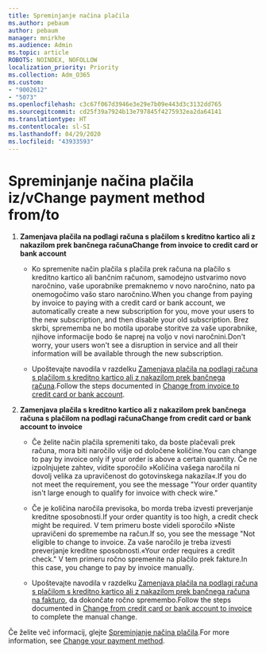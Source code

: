 ```yaml
---
title: Spreminjanje načina plačila
ms.author: pebaum
author: pebaum
manager: mnirkhe
ms.audience: Admin
ms.topic: article
ROBOTS: NOINDEX, NOFOLLOW
localization_priority: Priority
ms.collection: Adm_O365
ms.custom:
- "9002612"
- "5073"
ms.openlocfilehash: c3c67f067d3946e3e29e7b09e443d3c3132dd765
ms.sourcegitcommit: cd25f39a7924b13e797845f4275932ea2da64141
ms.translationtype: HT
ms.contentlocale: sl-SI
ms.lasthandoff: 04/29/2020
ms.locfileid: "43933593"
---
```

# <a name="change-payment-method-fromto"></a><span data-ttu-id="d16ec-102">Spreminjanje načina plačila iz/v</span><span class="sxs-lookup"><span data-stu-id="d16ec-102">Change payment method from/to</span></span>

1. <span data-ttu-id="d16ec-103">**Zamenjava plačila na podlagi računa s plačilom s kreditno kartico ali z nakazilom prek bančnega računa**</span><span class="sxs-lookup"><span data-stu-id="d16ec-103">**Change from invoice to credit card or bank account**</span></span>

    - <span data-ttu-id="d16ec-104">Ko spremenite način plačila s plačila prek računa na plačilo s kreditno kartico ali bančnim računom, samodejno ustvarimo novo naročnino, vaše uporabnike premaknemo v novo naročnino, nato pa onemogočimo vašo staro naročnino.</span><span class="sxs-lookup"><span data-stu-id="d16ec-104">When you change from paying by invoice to paying with a credit card or bank account, we automatically create a new subscription for you, move your users to the new subscription, and then disable your old subscription.</span></span> <span data-ttu-id="d16ec-105">Brez skrbi, sprememba ne bo motila uporabe storitve za vaše uporabnike, njihove informacije bodo še naprej na voljo v novi naročnini.</span><span class="sxs-lookup"><span data-stu-id="d16ec-105">Don't worry, your users won't see a disruption in service and all their information will be available through the new subscription.</span></span> 

    - <span data-ttu-id="d16ec-106">Upoštevajte navodila v razdelku [Zamenjava plačila na podlagi računa s plačilom s kreditno kartico ali z nakazilom prek bančnega računa](https://docs.microsoft.com/microsoft-365/commerce/billing-and-payments/change-payment-method?view=o365-worldwide#change-from-invoice-to-credit-card-or-bank-account).</span><span class="sxs-lookup"><span data-stu-id="d16ec-106">Follow the steps documented in [Change from invoice to credit card or bank account](https://docs.microsoft.com/microsoft-365/commerce/billing-and-payments/change-payment-method?view=o365-worldwide#change-from-invoice-to-credit-card-or-bank-account).</span></span>

2. <span data-ttu-id="d16ec-107">**Zamenjava plačila s kreditno kartico ali z nakazilom prek bančnega računa s plačilom na podlagi računa**</span><span class="sxs-lookup"><span data-stu-id="d16ec-107">**Change from credit card or bank account to invoice**</span></span>

    - <span data-ttu-id="d16ec-108">Če želite način plačila spremeniti tako, da boste plačevali prek računa, mora biti naročilo višje od določene količine.</span><span class="sxs-lookup"><span data-stu-id="d16ec-108">You can change to pay by invoice only if your order is above a certain quantity.</span></span> <span data-ttu-id="d16ec-109">Če ne izpolnjujete zahtev, vidite sporočilo »Količina vašega naročila ni dovolj velika za upravičenost do gotovinskega nakazila«.</span><span class="sxs-lookup"><span data-stu-id="d16ec-109">If you do not meet the requirement, you see the message "Your order quantity isn't large enough to qualify for invoice with check wire."</span></span>

    - <span data-ttu-id="d16ec-110">Če je količina naročila previsoka, bo morda treba izvesti preverjanje kreditne sposobnosti.</span><span class="sxs-lookup"><span data-stu-id="d16ec-110">If your order quantity is too high, a credit check might be required.</span></span> <span data-ttu-id="d16ec-111">V tem primeru boste videli sporočilo »Niste upravičeni do spremembe na račun.</span><span class="sxs-lookup"><span data-stu-id="d16ec-111">If so, you see the message "Not eligible to change to invoice.</span></span> <span data-ttu-id="d16ec-112">Za vaše naročilo je treba izvesti preverjanje kreditne sposobnosti.«</span><span class="sxs-lookup"><span data-stu-id="d16ec-112">Your order requires a credit check."</span></span> <span data-ttu-id="d16ec-113">V tem primeru ročno spremenite na plačilo prek fakture.</span><span class="sxs-lookup"><span data-stu-id="d16ec-113">In this case, you change to pay by invoice manually.</span></span>

    - <span data-ttu-id="d16ec-114">Upoštevajte navodila v razdelku [Zamenjava plačila na podlagi računa s plačilom s kreditno kartico ali z nakazilom prek bančnega računa na fakturo](https://docs.microsoft.com/microsoft-365/commerce/billing-and-payments/change-payment-method?view=o365-worldwide#change-from-credit-card-or-bank-account-to-invoice), da dokončate ročno spremembo.</span><span class="sxs-lookup"><span data-stu-id="d16ec-114">Follow the steps documented in [Change from credit card or bank account to invoice](https://docs.microsoft.com/microsoft-365/commerce/billing-and-payments/change-payment-method?view=o365-worldwide#change-from-credit-card-or-bank-account-to-invoice) to complete the manual change.</span></span>

<span data-ttu-id="d16ec-115">Če želite več informacij, glejte [Spreminjanje načina plačila](https://docs.microsoft.com/microsoft-365/commerce/billing-and-payments/change-payment-method).</span><span class="sxs-lookup"><span data-stu-id="d16ec-115">For more information, see [Change your payment method](https://docs.microsoft.com/microsoft-365/commerce/billing-and-payments/change-payment-method).</span></span>
